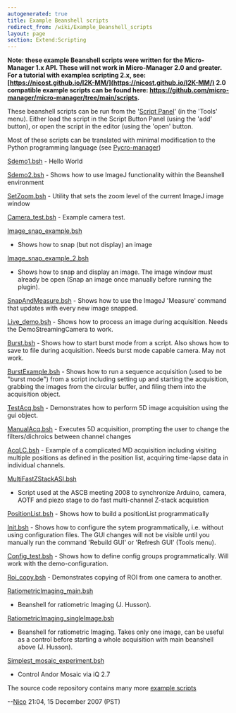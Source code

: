 ```yaml
---
autogenerated: true
title: Example Beanshell scripts
redirect_from: /wiki/Example_Beanshell_scripts
layout: page
section: Extend:Scripting
---
```


<strong>Note: these example Beanshell scripts were written for the Micro-Manager 1.x 
API.  These will not work in Micro-Manager 2.0 and greater. For a tutorial with 
  examplea scripting 2.x, see: [https://nicost.github.io/I2K-MM/](https://nicost.github.io/I2K-MM/)
  2.0 compatible example scripts can be found here: https://github.com/micro-manager/micro-manager/tree/main/scripts.
</strong>

These beanshell scripts can be run from the '[Script
Panel](Script_Panel_GUI)' (in the 'Tools' menu). Either load
the script in the Script Button Panel (using the 'add' button), or open
the script in the editor (using the 'open' button.

Most of these scripts can be translated with minimal modification to the
Python programming language (see
[Pycro-manager](https://github.com/micro-manager/pycro-manager))

[Sdemo1.bsh](/media/files/Sdemo1.bsh) - Hello World

[Sdemo2.bsh](/media/files/Sdemo2.bsh) - Shows how to use
ImageJ functionality within the Beanshell environment

[SetZoom.bsh](/media/files/SetZoom.bsh) - Utility that sets
the zoom level of the current ImageJ image window

[Camera_test.bsh](/media/files/Camera_test.bsh) - Example
camera test.

[Image_snap_example.bsh](/media/files/Image_snap_example.bsh)
- Shows how to snap (but not display) an image

[Image_snap_example_2.bsh](/media/files/Image_snap_example_2.bsh)
- Shows how to snap and display an image. The image window must already
be open (Snap an image once manually before running the plugin).

[SnapAndMeasure.bsh](/media/files/SnapAndMeasure.bsh) - Shows
how to use the ImageJ 'Measure' command that updates with every new
image snapped.

[Live_demo.bsh](/media/files/Live_demo.bsh) - Shows how to
process an image during acquisition. Needs the DemoStreamingCamera to
work.

[Burst.bsh](/media/files/Burst.bsh) - Shows how to start burst
mode from a script. Also shows how to save to file during acquisition.
Needs burst mode capable camera. May not work.

[BurstExample.bsh](/media/files/BurstExample.bsh) - Shows how
to run a sequence acquisition (used to be "burst mode") from a script
including setting up and starting the acquisition, grabbing the images
from the circular buffer, and filing them into the acquisition object.

[TestAcq.bsh](/media/files/TestAcq.bsh) - Demonstrates how to
perform 5D image acquisition using the gui object.

[ManualAcq.bsh](/media/files/ManualAcq.bsh) - Executes 5D
acquisition, prompting the user to change the filters/dichroics between
channel changes

[AcqLC.bsh](/media/files/AcqLC.bsh) - Example of a complicated
MD acquisition including visiting multiple positions as defined in the
position list, acquiring time-lapse data in individual channels.

[MultiFastZStackASI.bsh](/media/files/MultiFastZStackASI.bsh)
- Script used at the ASCB meeting 2008 to synchronize Arduino, camera,
AOTF and piezo stage to do fast multi-channel Z-stack acquistion

[PositionList.bsh](/media/files/PositionList.bsh) - Shows how
to build a positionList programmatically

[Init.bsh](/media/files/Init.bsh) - Shows how to configure the
sytem programmatically, i.e. without using configuration files. The GUI
changes will not be visible until you manually run the command 'Rebuild
GUI' or 'Refresh GUI' (Tools menu).

[Config_test.bsh](/media/files/Config_test.bsh) - Shows how
to define config groups programmatically. Will work with the
demo-configuration.

[Roi_copy.bsh](/media/files/Roi_copy.bsh) - Demonstrates
copying of ROI from one camera to another.

[RatiometricImaging_main.bsh](/media/files/RatiometricImaging_main.bsh)
- Beanshell for ratiometric Imaging (J. Husson).

[RatiometricImaging_singleImage.bsh](/media/files/RatiometricImaging_singleImage.bsh)
- Beanshell for ratiometric Imaging. Takes only one image, can be useful
as a control before starting a whole acquisition with main beanshell
above (J. Husson).

[Simplest_mosaic_experiment.bsh](/media/files/Simplest_mosaic_experiment.bsh)
- Control Andor Mosaic via iQ 2.7

The source code repository contains many more [example
scripts](https://github.com/micro-manager/micro-manager/tree/main/scripts)

--[Nico](/users/Nico) 21:04, 15 December 2007 (PST)

